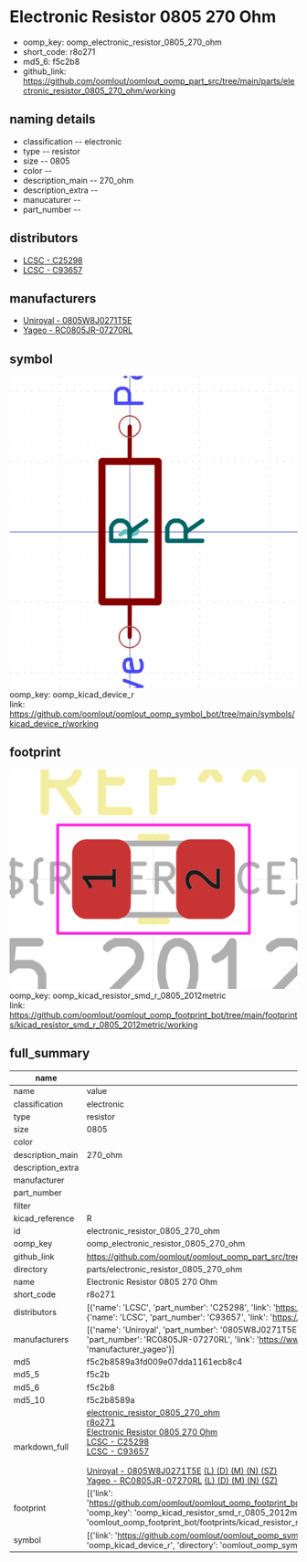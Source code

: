 # Electronic Resistor 0805 270 Ohm

  
* oomp_key: oomp_electronic_resistor_0805_270_ohm 
* short_code: r8o271
* md5_6: f5c2b8  
* github_link: https://github.com/oomlout/oomlout_oomp_part_src/tree/main/parts/electronic_resistor_0805_270_ohm/working  
## naming details
* classification -- electronic
* type -- resistor
* size -- 0805
* color -- 
* description_main -- 270_ohm
* description_extra -- 
* manucaturer -- 
* part_number -- 

## distributors
* [LCSC - C25298](https://lcsc.com/product-detail/C25298.html)  
* [LCSC - C93657](https://lcsc.com/product-detail/C93657.html)  

## manufacturers
* [Uniroyal - 0805W8J0271T5E]()  
* [Yageo - RC0805JR-07270RL](https://www.yageo.com/en/Chart/Download/pdf/RC0805JR-07270RL)  

## symbol

![](symbol/0/working/working_600.png)  
oomp_key: oomp_kicad_device_r  
link: https://github.com/oomlout/oomlout_oomp_symbol_bot/tree/main/symbols/kicad_device_r/working  

## footprint

![](footprint/0/working/working_600.png)  
oomp_key: oomp_kicad_resistor_smd_r_0805_2012metric  
link: https://github.com/oomlout/oomlout_oomp_footprint_bot/tree/main/footprints/kicad_resistor_smd_r_0805_2012metric/working  

## full_summary
| name | value | 
| --- | --- | 
| name | value | 
| classification | electronic | 
| type | resistor | 
| size | 0805 | 
| color |  | 
| description_main | 270_ohm | 
| description_extra |  | 
| manufacturer |  | 
| part_number |  | 
| filter |  | 
| kicad_reference | R | 
| id | electronic_resistor_0805_270_ohm | 
| oomp_key | oomp_electronic_resistor_0805_270_ohm | 
| github_link | https://github.com/oomlout/oomlout_oomp_part_src/tree/main/parts/electronic_resistor_0805_270_ohm/working | 
| directory | parts/electronic_resistor_0805_270_ohm | 
| name | Electronic Resistor 0805 270 Ohm | 
| short_code | r8o271 | 
| distributors | [{'name': 'LCSC', 'part_number': 'C25298', 'link': 'https://lcsc.com/product-detail/C25298.html', 'id': 'distributor_lcsc'}, {'name': 'LCSC', 'part_number': 'C93657', 'link': 'https://lcsc.com/product-detail/C93657.html', 'id': 'distributor_lcsc'}] | 
| manufacturers | [{'name': 'Uniroyal', 'part_number': '0805W8J0271T5E', 'link': '', 'id': 'manufacturer_uniroyal'}, {'name': 'Yageo', 'part_number': 'RC0805JR-07270RL', 'link': 'https://www.yageo.com/en/Chart/Download/pdf/RC0805JR-07270RL', 'id': 'manufacturer_yageo'}] | 
| md5 | f5c2b8589a3fd009e07dda1161ecb8c4 | 
| md5_5 | f5c2b | 
| md5_6 | f5c2b8 | 
| md5_10 | f5c2b8589a | 
| markdown_full | [electronic_resistor_0805_270_ohm](https://github.com/oomlout/oomlout_oomp_part_src/tree/main/parts/electronic_resistor_0805_270_ohm/working)<br>[r8o271](https://github.com/oomlout/oomlout_oomp_part_src/tree/main/parts/electronic_resistor_0805_270_ohm/working)<br>[Electronic Resistor 0805 270 Ohm](https://github.com/oomlout/oomlout_oomp_part_src/tree/main/parts/electronic_resistor_0805_270_ohm/working)<br>[LCSC - C25298<br>](https://lcsc.com/product-detail/C25298.html)[LCSC - C93657<br>](https://lcsc.com/product-detail/C93657.html)<br>[Uniroyal - 0805W8J0271T5E]() [(L)  ](https://www.lcsc.com/search?q=0805W8J0271T5E)[(D)  ](https://www.digikey.com/en/products?,keywords=0805W8J0271T5E)[(M)  ](https://www.mouser.com/Search/Refine?Keyword=0805W8J0271T5E)[(N)  ](https://www.newark.com/search?st=0805W8J0271T5E)[(SZ)  ](https://so.szlcsc.com/global.html?k=0805W8J0271T5E)<br>[Yageo - RC0805JR-07270RL](https://www.yageo.com/en/Chart/Download/pdf/RC0805JR-07270RL) [(L)  ](https://www.lcsc.com/search?q=RC0805JR-07270RL)[(D)  ](https://www.digikey.com/en/products?,keywords=RC0805JR-07270RL)[(M)  ](https://www.mouser.com/Search/Refine?Keyword=RC0805JR-07270RL)[(N)  ](https://www.newark.com/search?st=RC0805JR-07270RL)[(SZ)  ](https://so.szlcsc.com/global.html?k=RC0805JR-07270RL)<br> | 
| footprint | [{'link': 'https://github.com/oomlout/oomlout_oomp_footprint_bot/tree/main/foootprntss/kicad_resistor_smd_r_0805_2012metric', 'oomp_key': 'oomp_kicad_resistor_smd_r_0805_2012metric', 'directory': 'oomlout_oomp_footprint_bot/footprints/kicad_resistor_smd_r_0805_2012metric//working/working.kicad_mod'}] | 
| symbol | [{'link': 'https://github.com/oomlout/oomlout_oomp_symbol_bot/tree/main/symbols/kicad_device_r', 'oomp_key': 'oomp_kicad_device_r', 'directory': 'oomlout_oomp_symbol_bot/symbols/kicad_device_r//working/working.kicad_sym'}] | 
